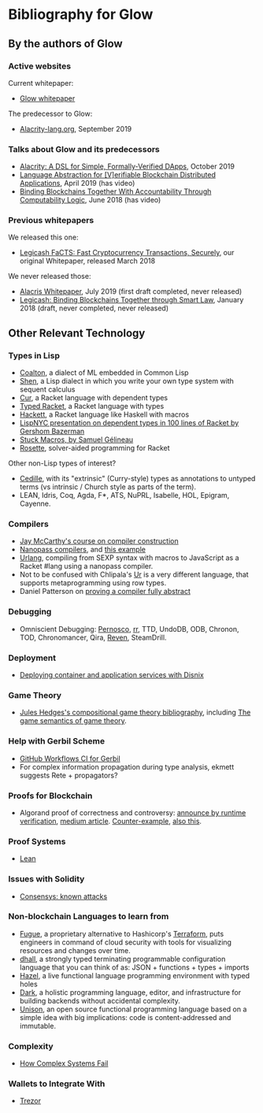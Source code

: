 # Bibliography for Glow

## By the authors of Glow

### Active websites

Current whitepaper:
* [Glow whitepaper](https://docs.google.com/document/d/1nBmI28yISX2HynodZnYWW0Px6re4JyYNNw2ncaFfJSg/)

The predecessor to Glow:
* [Alacrity-lang.org](https://alacrity-lang.org/), September 2019

### Talks about Glow and its predecessors

* [Alacrity: A DSL for Simple, Formally-Verified DApps](https://github.com/AlacrisIO/alacrity/blob/master/docs/paper.md), October 2019
* [Language Abstraction for [V]erifiable Blockchain Distributed Applications](http://github.com/alacrisio/lavbda), April 2019 (has video)
* [Binding Blockchains Together With Accountability Through Computability Logic](http://github.com/alacrisio/bbtwatcl), June 2018 (has video)

### Previous whitepapers

We released this one:
* [Legicash FaCTS: Fast Cryptocurrency Transactions, Securely](https://j.mp/FaCTS), our original Whitepaper, released March 2018

We never released those:
* [Alacris Whitepaper](https://docs.google.com/document/d/1X5JoanOuPETu-mMd90kiNYA8Okh-fkhI18RI8kwq5l8/), July 2019 (first draft completed, never released)
* [Legicash: Binding Blockchains Together through Smart Law](https://j.mp/legicash), January 2018 (draft, never completed, never released)

## Other Relevant Technology

### Types in Lisp

* [Coalton](https://github.com/stylewarning/coalton), a dialect of ML embedded in Common Lisp
* [Shen](http://shenlanguage.org/), a Lisp dialect in which you write your own type system with sequent calculus
* [Cur](https://docs.racket-lang.org/cur/index.html), a Racket language with dependent types
* [Typed Racket](https://docs.racket-lang.org/ts-reference/index.html), a Racket language with types
* [Hackett](https://lexi-lambda.github.io/hackett/), a Racket language like Haskell with macros
* [LispNYC presentation on dependent types in 100 lines of Racket by Gershom Bazerman](https://www.meetup.com/LispNYC/events/217730802/)
* [Stuck Macros, by Samuel Gélineau](https://www.youtube.com/watch?v=nUvKoG_V_U0)
* [Rosette](https://docs.racket-lang.org/rosette-guide/), solver-aided programming for Racket

Other non-Lisp types of interest?
* [Cedille](https://cedille.github.io/), with its "extrinsic" (Curry-style) types as annotations
  to untyped terms (vs intrinsic / Church style as parts of the term).
* LEAN, Idris, Coq, Agda, F*, ATS, NuPRL, Isabelle, HOL, Epigram, Cayenne.

### Compilers

* [Jay McCarthy's course on compiler construction](https://jeapostrophe.github.io/courses/2019/spring/406/course/)
* [Nanopass compilers](https://nanopass.org/documentation.html), and [this example](https://github.com/akeep/scheme-to-c/blob/master/c.ss)
* [Urlang](https://github.com/soegaard/urlang), compiling from SEXP syntax with macros to JavaScript as a Racket #lang using a nanopass compiler.
* Not to be confused with Chlipala's [Ur](http://www.impredicative.com/ur/) is a very different language, that supports metaprogramming using row types.
* Daniel Patterson on [proving a compiler fully abstract](https://dbp.io/essays/2018-04-19-how-to-prove-a-compiler-fully-abstract.html)

### Debugging

* Omniscient Debugging: [Pernosco](https://pernos.co/about/related-work/), [rr](https://rr-project.org), TTD, UndoDB, ODB, Chronon, TOD, Chronomancer, Qira, [Reven](https://www.tetrane.com/), SteamDrill.

### Deployment

* [Deploying container and application services with Disnix](https://sandervanderburg.blogspot.com/2020/04/deploying-container-and-application.html)

### Game Theory

* [Jules Hedges's compositional game theory bibliography](https://julesh.com/compositional-game-theory-bibliography/), including [The game semantics of game theory](https://arxiv.org/abs/1904.11287).

### Help with Gerbil Scheme

* [GitHub Workflows CI for Gerbil](https://github.com/belmarca/gerbil-fwd/blob/master/.github/workflows/main.yml)
* For complex information propagation during type analysis, ekmett suggests Rete + propagators?

### Proofs for Blockchain

* Algorand proof of correctness and controversy:
  [announce by runtime verification](https://runtimeverification.com/blog/formally-verifying-algorand-reinforcing-a-chain-of-steel-modeling-and-safety/),
  [medium article](https://medium.com/algorand/formal-verification-of-the-algorand-protocol-bbde5a52b830).
  [Counter-example](https://arxiv.org/abs/1905.04463),
  [also this](https://arxiv.org/pdf/1907.05523.pdf).

### Proof Systems

* [Lean](https://leanprover.github.io/theorem_proving_in_lean/)

### Issues with Solidity

* [Consensys: known attacks](https://consensys.github.io/smart-contract-best-practices/known_attacks/)

### Non-blockchain Languages to learn from

* [Fugue](https://fugue.co), a proprietary alternative to Hashicorp's [Terraform](https://terraform.io), puts engineers in command of cloud security with tools for visualizing resources and changes over time.
* [dhall](https://dhall-lang.org), a strongly typed terminating programmable configuration language that you can think of as: JSON + functions + types + imports
* [Hazel](https://hazel.org), a live functional language programming environment with typed holes
* [Dark](https://darklang.com), a holistic programming language, editor, and infrastructure for building backends without accidental complexity.
* [Unison](https://unisonweb.org), an open source functional programming language based on a simple idea with big implications: code is content-addressed and immutable.

### Complexity

* [How Complex Systems Fail](https://web.mit.edu/2.75/resources/random/How%20Complex%20Systems%20Fail.pdf)

### Wallets to Integrate With

* [Trezor](https://wiki.trezor.io/Developers_guide)
